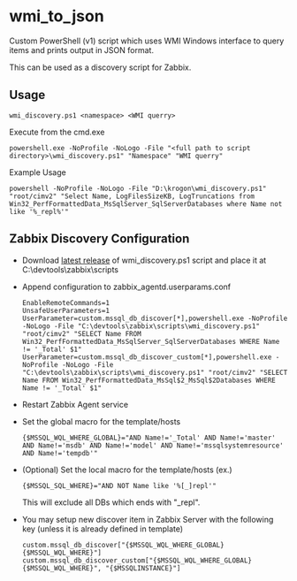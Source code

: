 wmi_to_json
====================

Custom PowerShell (v1) script which uses WMI Windows interface to query items and prints output in JSON format.

This can be used as a discovery script for Zabbix.

Usage
-----

```
wmi_discovery.ps1 <namespace> <WMI querry>
```

Execute from the cmd.exe

```
powershell.exe -NoProfile -NoLogo -File "<full path to script directory>\wmi_discovery.ps1" "Namespace" "WMI querry"
```

Example Usage

```
powershell -NoProfile -NoLogo -File "D:\krogon\wmi_discovery.ps1" "root/cimv2" "Select Name, LogFilesSizeKB, LogTruncations from Win32_PerfFormattedData_MsSqlServer_SqlServerDatabases where Name not like '%_repl%'"
```

Zabbix Discovery Configuration
------------------------------

* Download [latest release](https://github.intel.com/krogon/wmi_to_json/releases/) of wmi_discovery.ps1 script and place it at C:\devtools\zabbix\scripts
  
* Append configuration to zabbix_agentd.userparams.conf
  
  ```
  EnableRemoteCommands=1
  UnsafeUserParameters=1
  UserParameter=custom.mssql_db_discover[*],powershell.exe -NoProfile -NoLogo -File "C:\devtools\zabbix\scripts\wmi_discovery.ps1" "root/cimv2" "SELECT Name FROM Win32_PerfFormattedData_MsSqlServer_SqlServerDatabases WHERE Name != '_Total' $1"
  UserParameter=custom.mssql_db_discover_custom[*],powershell.exe -NoProfile -NoLogo -File "C:\devtools\zabbix\scripts\wmi_discovery.ps1" "root/cimv2" "SELECT Name FROM Win32_PerfFormattedData_MsSql$2_MsSql$2Databases WHERE Name != '_Total' $1"
  ```

* Restart Zabbix Agent service

* Set the global macro for the template/hosts

  ```
  {$MSSQL_WQL_WHERE_GLOBAL}="AND Name!='_Total' AND Name!='master'  AND Name!='msdb' AND Name!='model' AND Name!='mssqlsystemresource' AND Name!='tempdb'"
  ```

* (Optional) Set the local macro for the template/hosts (ex.)

  ```
  {$MSSQL_SQL_WHERE}="AND NOT Name like '%[_]repl'"
  ```

  This will exclude all DBs which ends with "_repl".

* You may setup new discover item in Zabbix Server with the following key (unless it is already defined in template)
  
  ```
  custom.mssql_db_discover["{$MSSQL_WQL_WHERE_GLOBAL} {$MSSQL_WQL_WHERE}"]
  custom.mssql_db_discover_custom["{$MSSQL_WQL_WHERE_GLOBAL} {$MSSQL_WQL_WHERE}", "{$MSSQLINSTANCE}"]
  ```

